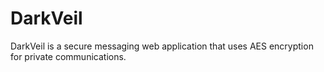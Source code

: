 # DarkVeil
DarkVeil is a secure messaging web application that uses AES encryption for private communications. 
